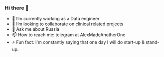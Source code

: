 ### Hi there 👋

- 🔭 I’m currently working as a Data engineer
- 👯 I’m looking to collaborate on clinical related projects
- 💬 Ask me about Russia
- 📫 How to reach me: telegram at AlexMadeAnotherOne
- ⚡ Fun fact: I'm constantly saying that one day I will do start-up & stand-up. 
<!--
**rolldeep/rolldeep** is a ✨ _special_ ✨ repository because its `README.md` (this file) appears on your GitHub profile.

Here are some ideas to get you started:


-->
